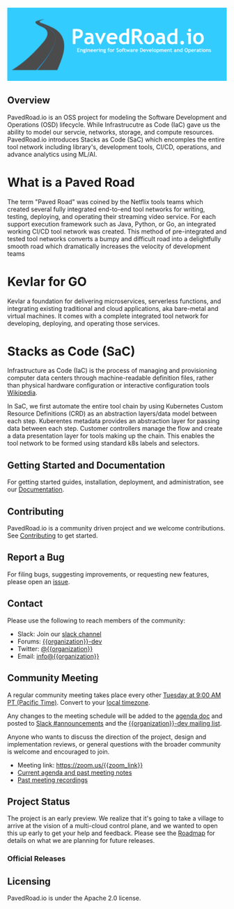 <p align="center"><img src="../../assets/images/banner.png" alt="PavedRoad.io"></p>

## Overview
PavedRoad.io is an OSS project for modeling the Software Development and Operations (OSD) lifecycle.  While Infrastrucutre as Code (IaC) gave us the ability to model our servcie, networks, storage, and compute resources.  PavedRoad.io introduces Stacks as Code (SaC) which encomples the entire tool network including library's, development tools, CI/CD, operations, and advance analytics using ML/AI. 

# What is a Paved Road
The term "Paved Road" was coined by the Netflix tools teams which created several fully integrated end-to-end tool networks for writing, testing, deploying, and operating their streaming video service. For each support execution framework such as Java, Python, or Go, an integrated working CI/CD tool network was created.  This method of pre-integrated and tested tool networks converts a bumpy and difficult road into a delightfully smooth road which dramatically increases the velocity of development teams

# Kevlar for GO
Kevlar a foundation for delivering microservices, serverless functions, and integrating existing traditional and cloud applications, aka bare-metal and virtual machines.  It comes with a complete integrated tool network for developing, deploying, and operating those services. 

# Stacks as Code (SaC)
Infrastructure as Code (IaC) is the process of managing and provisioning computer data centers through machine-readable definition files, rather than physical hardware configuration or interactive configuration tools [Wikipedia](https://en.wikipedia.org/wiki/Infrastructure_as_code).

In SaC, we first automate the entire tool chain by using Kubernetes Custom Resource Definitions (CRD) as an abstraction layers/data model between each step.  Kuberentes metadata provides an abstraction layer for passing data between each step.  Customer controllers manage the flow and create a data presentation layer for tools making up the chain.  This enables the tool network to be formed using standard k8s labels and selectors.

## Getting Started and Documentation

For getting started guides, installation, deployment, and administration, see our [Documentation](https://{{project_name}/docs/latest).

## Contributing

PavedRoad.io is a community driven project and we welcome contributions. See [Contributing](CONTRIBUTING.md) to get started.

## Report a Bug

For filing bugs, suggesting improvements, or requesting new features, please open an [issue](https://github.com/{{organization}}/{{project}}/issues).

## Contact

Please use the following to reach members of the community:

- Slack: Join our [slack channel](https://slack.{{organization}})
- Forums: [{{organization}}-dev](https://groups.google.com/forum/#!forum/{{organization}}-dev)
- Twitter: [@{{organization}}](https://twitter.com/{{organization}})
- Email: [info@{{organization}}](mailto:info@{{organization}})

## Community Meeting

A regular community meeting takes place every other [Tuesday at 9:00 AM PT (Pacific Time)](https://zoom.us/{{zoom_meeting_id}}).
Convert to your [local timezone](http://www.thetimezoneconverter.com/?t=9:00&tz=PT%20%28Pacific%20Time%29).

Any changes to the meeting schedule will be added to the [agenda doc]({{agenda_link}}) and posted to [Slack #announcements](https://{{organization}}.slack.com/messages/CEFQCGW1H/) and the [{{organization}}-dev mailing list](https://groups.google.com/forum/#!forum/{{organization}}-dev).

Anyone who wants to discuss the direction of the project, design and implementation reviews, or general questions with the broader community is welcome and encouraged to join.

* Meeting link: https://zoom.us/{{zoom_link}}
* [Current agenda and past meeting notes]({{agenda_link}})
* [Past meeting recordings]({{youtube_link}})

## Project Status

The project is an early preview. We realize that it's going to take a village to arrive at the vision of a multi-cloud control plane, and we wanted to open this up early to get your help and feedback. Please see the [Roadmap](ROADMAP.md) for details on what we are planning for future releases. 

### Official Releases


## Licensing

PavedRoad.io is under the Apache 2.0 license.

